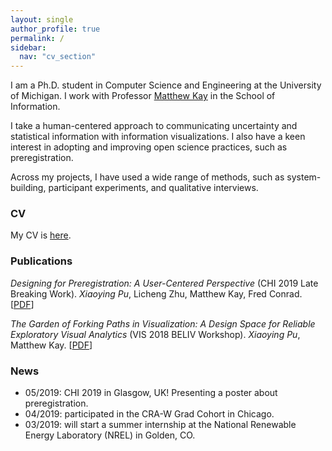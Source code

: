 ```yaml
---
layout: single
author_profile: true
permalink: /
sidebar:
  nav: "cv_section"
---
```




I am a Ph.D. student in Computer Science and Engineering at the University of Michigan. I work with Professor [Matthew Kay](http://mjskay.com/) in the School of Information.

I take a human-centered approach to communicating uncertainty and statistical information with information visualizations. I also have a keen interest in adopting and improving open science practices, such as preregistration.
 <!-- Specifically, I design and evaluate visualizations to make them statistically reliable. Relatedly, I look at what uncertainty visualizations work best.  -->
Across my projects, I have used a wide range of methods, such as system-building, participant experiments, and qualitative interviews.




<!-- I am currently thinking about

- Making visual analytics systems more statistically reliable
- Designing and evaluating uncertainty visualizations
- Understanding and improving preregistration
 -->

### CV

My CV is [here]({{"files/pu_cv.pdf"}}).


### Publications


<!-- {%bibliography%} -->



_Designing for Preregistration: A User-Centered Perspective_ (CHI 2019 Late Breaking Work). _Xiaoying Pu_, Licheng Zhu, Matthew Kay, Fred Conrad. [[PDF]({{"/files/chi2019_lbw_prereg.pdf"}})]


_The Garden of Forking Paths in Visualization: A Design Space for Reliable Exploratory Visual Analytics_ (VIS 2018 BELIV Workshop). _Xiaoying Pu_, Matthew Kay.   [[PDF]({{"/files/beliv2018_forking_paths.pdf"}})]


### News

- 05/2019: CHI 2019 in Glasgow, UK! Presenting a poster about preregistration.
- 04/2019: participated in the CRA-W Grad Cohort in Chicago.
- 03/2019: will start a summer internship at the National Renewable Energy Laboratory (NREL) in Golden, CO.

<!-- ![Bucknell computing center]({{ "/assets/img/cover.jpeg" | absolute_url }})   -->
<!--
### Presentation

- Kay, M.,  __Pu, X.__, and Conrad, F. "Preregistration: Assessing Whether the Pledge Matches the Report''. Presentation at the APA Annual Convention, San Francisco, CA. August 2018.


-  __Pu, X.__ and  Kirby, C.S., "Feasibility of using freshwater mussels to monitor Ba and Sr contamination due to shale gas flowback water in Pennsylvania streams.'' Geological Society of America Abstracts with Programs, Vol. 46, No. 6, p.315. (Poster presentation at 2014 Geological Society of America Annual Meeting in Vancouver, BC.) -->

<!--

- 10/2018: Presented my position paper at the [BELIV](https://beliv-workshop.github.io/schedule.html) workshop.
- 08/2018: APA annual convention @ San Francisco.

 - 06/2018: [SIPS](https://www.improvingpsych.org/SIPS2018/) @ Grand Rapids.
- 04/2018: First time at CHI!
- 02/2018: Social and Behavioral Sciences Research Initiative (SBSRI) workshop at UIUC. -->
